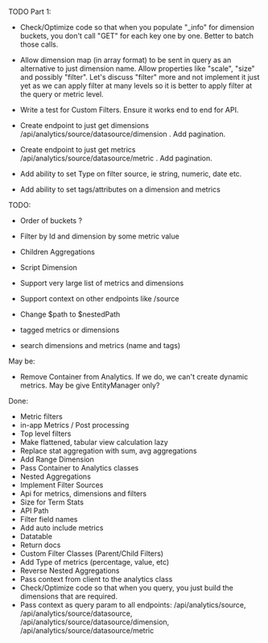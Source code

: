 TODO Part 1:
- Check/Optimize code so that when you populate "_info" for dimension buckets, you don't call "GET" for each key one by one. Better to batch those calls.
- Allow dimension map (in array format) to be sent in query as an alternative to just dimension name. Allow properties like "scale", "size" and possibly "filter". Let's discuss "filter" more and not implement it just yet as we can apply filter at many levels so it is better to apply filter at the query or metric level.

- Write a test for Custom Filters. Ensure it works end to end for API.
- Create endpoint to just get dimensions /api/analytics/source/datasource/dimension . Add pagination.
- Create endpoint to just get metrics /api/analytics/source/datasource/metric . Add pagination.
- Add ability to set Type on filter source, ie string, numeric, date etc.
- Add ability to set tags/attributes on a dimension and metrics

TODO:
- Order of buckets ?
- Filter by Id and dimension by some metric value
- Children Aggregations
- Script Dimension

- Support very large list of metrics and dimensions
- Support context on other endpoints like /source
- Change $path to $nestedPath
- tagged metrics or dimensions
- search dimensions and metrics (name and tags)

May be:
- Remove Container from Analytics. If we do, we can't create dynamic metrics. May be give EntityManager only?

Done:
- Metric filters
- in-app Metrics / Post processing
- Top level filters
- Make flattened, tabular view calculation lazy
- Replace stat aggregation with sum, avg aggregations
- Add Range Dimension
- Pass Container to Analytics classes
- Nested Aggregations
- Implement Filter Sources
- Api for metrics, dimensions and filters
- Size for Term Stats
- API Path
- Filter field names
- Add auto include metrics
- Datatable
- Return docs
- Custom Filter Classes (Parent/Child Filters)
- Add Type of metrics (percentage, value, etc)
- Reverse Nested Aggregations
- Pass context from client to the analytics class
- Check/Optimize code so that when you query, you just build the dimensions that are required.
- Pass context as query param to all endpoints: /api/analytics/source, /api/analytics/source/datasource, /api/analytics/source/datasource/dimension, /api/analytics/source/datasource/metric